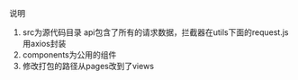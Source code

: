 说明
1. src为源代码目录
api包含了所有的请求数据，拦截器在utils下面的request.js用axios封装
2. components为公用的组件
3. 修改打包的路径从pages改到了views

